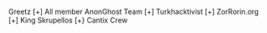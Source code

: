 Greetz 
[+] All member AnonGhost Team 
[+] Turkhacktivist
[+] ZorRorin.org
[+] King Skrupellos
[+} Cantix Crew
